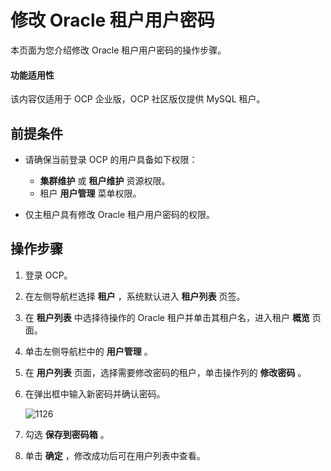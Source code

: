 # 修改 Oracle 租户用户密码

本页面为您介绍修改 Oracle 租户用户密码的操作步骤。

<main id="notice" type='notice'>
<h4>功能适用性</h4>
<p>该内容仅适用于 OCP 企业版，OCP 社区版仅提供 MySQL 租户。</p>
</main>

## 前提条件

* 请确保当前登录 OCP 的用户具备如下权限：

  * **集群维护** 或 **租户维护** 资源权限。
  * 租户 **用户管理** 菜单权限。

* 仅主租户具有修改 Oracle 租户用户密码的权限。

## 操作步骤

1. 登录 OCP。

2. 在左侧导航栏选择 **租户** ，系统默认进入 **租户列表** 页签。

3. 在 **租户列表** 中选择待操作的 Oracle 租户并单击其租户名，进入租户 **概览** 页面。

4. 单击左侧导航栏中的 **用户管理** 。

5. 在 **用户列表** 页面，选择需要修改密码的租户，单击操作列的 **修改密码** 。

6. 在弹出框中输入新密码并确认密码。

   ![1126](https://help-static-aliyun-doc.aliyuncs.com/assets/img/zh-CN/8054944461/p359534.png)

7. 勾选 **保存到密码箱** 。

8. 单击 **确定** ，修改成功后可在用户列表中查看。
